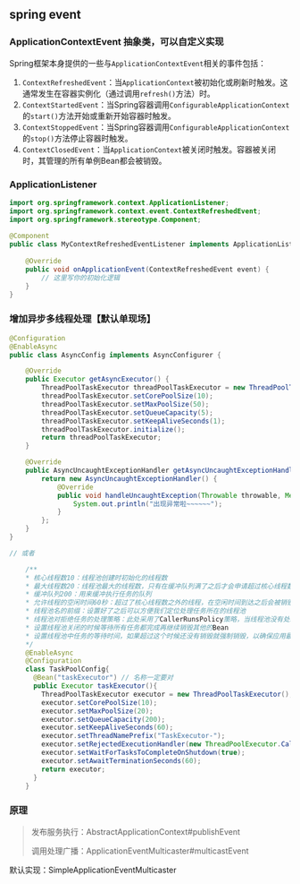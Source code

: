 



## spring event



### ApplicationContextEvent 抽象类，可以自定义实现

Spring框架本身提供的一些与`ApplicationContextEvent`相关的事件包括：

1. `ContextRefreshedEvent`：当`ApplicationContext`被初始化或刷新时触发。这通常发生在容器实例化（通过调用`refresh()`方法）时。
2. `ContextStartedEvent`：当Spring容器调用`ConfigurableApplicationContext`的`start()`方法开始或重新开始容器时触发。
3. `ContextStoppedEvent`：当Spring容器调用`ConfigurableApplicationContext`的`stop()`方法停止容器时触发。
4. `ContextClosedEvent`：当`ApplicationContext`被关闭时触发。容器被关闭时，其管理的所有单例Bean都会被销毁。



### ApplicationListener

```java
import org.springframework.context.ApplicationListener;  
import org.springframework.context.event.ContextRefreshedEvent;  
import org.springframework.stereotype.Component;  
  
@Component  
public class MyContextRefreshedEventListener implements ApplicationListener<ContextRefreshedEvent> {  
  
    @Override  
    public void onApplicationEvent(ContextRefreshedEvent event) {  
        // 这里写你的初始化逻辑  
    }  
}
```

### 增加异步多线程处理【默认单现场】

```java
@Configuration
@EnableAsync
public class AsyncConfig implements AsyncConfigurer {

    @Override
    public Executor getAsyncExecutor() {
        ThreadPoolTaskExecutor threadPoolTaskExecutor = new ThreadPoolTaskExecutor();
        threadPoolTaskExecutor.setCorePoolSize(10);
        threadPoolTaskExecutor.setMaxPoolSize(50);
        threadPoolTaskExecutor.setQueueCapacity(5);
        threadPoolTaskExecutor.setKeepAliveSeconds(1);
        threadPoolTaskExecutor.initialize();
        return threadPoolTaskExecutor;
    }

    @Override
    public AsyncUncaughtExceptionHandler getAsyncUncaughtExceptionHandler() {
        return new AsyncUncaughtExceptionHandler() {
            @Override
            public void handleUncaughtException(Throwable throwable, Method method, Object... objects) {
                System.out.println("出现异常啦~~~~~~");
            }
        };
    }
}

// 或者

	/**
    * 核心线程数10：线程池创建时初始化的线程数
    * 最大线程数20：线程池最大的线程数，只有在缓冲队列满了之后才会申请超过核心线程数的线程
    * 缓冲队列200：用来缓冲执行任务的队列
    * 允许线程的空闲时间60秒：超过了核心线程数之外的线程，在空闲时间到达之后会被销毁
    * 线程池名的前缀：设置好了之后可以方便我们定位处理任务所在的线程池
    * 线程池对拒绝任务的处理策略：此处采用了CallerRunsPolicy策略，当线程池没有处理能力的时候，该策略会直接在execute方法的调用线程中运行被拒绝的任务；如果执行程序已被关闭，则会丢弃该任务
    * 设置线程池关闭的时候等待所有任务都完成再继续销毁其他的Bean
    * 设置线程池中任务的等待时间，如果超过这个时候还没有销毁就强制销毁，以确保应用最后能够被关闭，而不是阻塞住
    */
    @EnableAsync
    @Configuration
    class TaskPoolConfig{
      @Bean("taskExecutor") // 名称一定要对
      public Executor taskExecutor(){
        ThreadPoolTaskExecutor executor = new ThreadPoolTaskExecutor();
        executor.setCorePoolSize(10);
        executor.setMaxPoolSize(20);
        executor.setQueueCapacity(200);
        executor.setKeepAliveSeconds(60);
        executor.setThreadNamePrefix("TaskExecutor-");
        executor.setRejectedExecutionHandler(new ThreadPoolExecutor.CallerRunsPolicy());
        executor.setWaitForTasksToCompleteOnShutdown(true);
        executor.setAwaitTerminationSeconds(60);
        return executor;
      }
    }

```



### 原理

> 发布服务执行：AbstractApplicationContext#publishEvent
>
> 调用处理广播：ApplicationEventMulticaster#multicastEvent

默认实现：SimpleApplicationEventMulticaster

